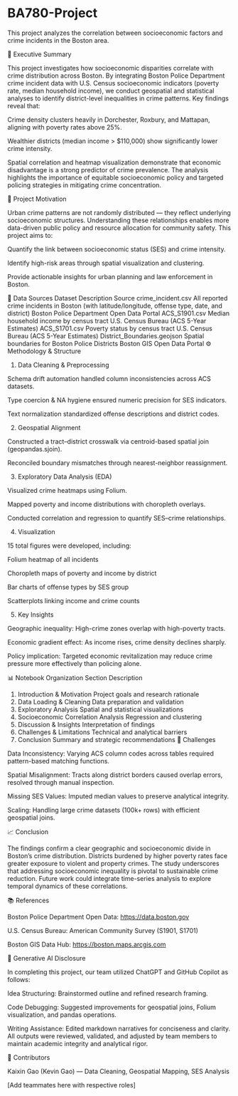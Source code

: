 # BA780-Project
This project analyzes the correlation between socioeconomic factors and crime incidents in the Boston area.

📘 Executive Summary

This project investigates how socioeconomic disparities correlate with crime distribution across Boston. By integrating Boston Police Department crime incident data with U.S. Census socioeconomic indicators (poverty rate, median household income), we conduct geospatial and statistical analyses to identify district-level inequalities in crime patterns.
Key findings reveal that:

Crime density clusters heavily in Dorchester, Roxbury, and Mattapan, aligning with poverty rates above 25%.

Wealthier districts (median income > $110,000) show significantly lower crime intensity.

Spatial correlation and heatmap visualization demonstrate that economic disadvantage is a strong predictor of crime prevalence.
The analysis highlights the importance of equitable socioeconomic policy and targeted policing strategies in mitigating crime concentration.

🎯 Project Motivation

Urban crime patterns are not randomly distributed — they reflect underlying socioeconomic structures. Understanding these relationships enables more data-driven public policy and resource allocation for community safety.
This project aims to:

Quantify the link between socioeconomic status (SES) and crime intensity.

Identify high-risk areas through spatial visualization and clustering.

Provide actionable insights for urban planning and law enforcement in Boston.

🧩 Data Sources
Dataset	Description	Source
crime_incident.csv	All reported crime incidents in Boston (with latitude/longitude, offense type, date, and district)	Boston Police Department Open Data Portal
ACS_S1901.csv	Median household income by census tract	U.S. Census Bureau (ACS 5-Year Estimates)
ACS_S1701.csv	Poverty status by census tract	U.S. Census Bureau (ACS 5-Year Estimates)
District_Boundaries.geojson	Spatial boundaries for Boston Police Districts	Boston GIS Open Data Portal
⚙️ Methodology & Structure
1. Data Cleaning & Preprocessing

Schema drift automation handled column inconsistencies across ACS datasets.

Type coercion & NA hygiene ensured numeric precision for SES indicators.

Text normalization standardized offense descriptions and district codes.

2. Geospatial Alignment

Constructed a tract–district crosswalk via centroid-based spatial join (geopandas.sjoin).

Reconciled boundary mismatches through nearest-neighbor reassignment.

3. Exploratory Data Analysis (EDA)

Visualized crime heatmaps using Folium.

Mapped poverty and income distributions with choropleth overlays.

Conducted correlation and regression to quantify SES–crime relationships.

4. Visualization

15 total figures were developed, including:

Folium heatmap of all incidents

Choropleth maps of poverty and income by district

Bar charts of offense types by SES group

Scatterplots linking income and crime counts

5. Key Insights

Geographic inequality: High-crime zones overlap with high-poverty tracts.

Economic gradient effect: As income rises, crime density declines sharply.

Policy implication: Targeted economic revitalization may reduce crime pressure more effectively than policing alone.

📊 Notebook Organization
Section	Description
1. Introduction & Motivation	Project goals and research rationale
2. Data Loading & Cleaning	Data preparation and validation
3. Exploratory Analysis	Spatial and statistical visualizations
4. Socioeconomic Correlation Analysis	Regression and clustering
5. Discussion & Insights	Interpretation of findings
6. Challenges & Limitations	Technical and analytical barriers
7. Conclusion	Summary and strategic recommendations
🧱 Challenges

Data Inconsistency: Varying ACS column codes across tables required pattern-based matching functions.

Spatial Misalignment: Tracts along district borders caused overlap errors, resolved through manual inspection.

Missing SES Values: Imputed median values to preserve analytical integrity.

Scaling: Handling large crime datasets (100k+ rows) with efficient geospatial joins.

📈 Conclusion

The findings confirm a clear geographic and socioeconomic divide in Boston’s crime distribution. Districts burdened by higher poverty rates face greater exposure to violent and property crimes.
The study underscores that addressing socioeconomic inequality is pivotal to sustainable crime reduction. Future work could integrate time-series analysis to explore temporal dynamics of these correlations.

📚 References

Boston Police Department Open Data: https://data.boston.gov

U.S. Census Bureau: American Community Survey (S1901, S1701)

Boston GIS Data Hub: https://boston.maps.arcgis.com

🤖 Generative AI Disclosure

In completing this project, our team utilized ChatGPT and GitHub Copilot as follows:

Idea Structuring: Brainstormed outline and refined research framing.

Code Debugging: Suggested improvements for geospatial joins, Folium visualization, and pandas operations.

Writing Assistance: Edited markdown narratives for conciseness and clarity.
All outputs were reviewed, validated, and adjusted by team members to maintain academic integrity and analytical rigor.

👥 Contributors

Kaixin Gao (Kevin Gao) — Data Cleaning, Geospatial Mapping, SES Analysis

[Add teammates here with respective roles]
